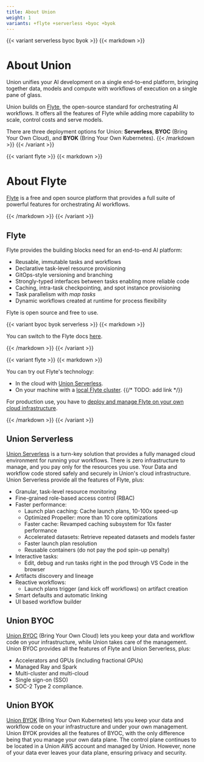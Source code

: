 ```yaml
---
title: About Union
weight: 1
variants: +flyte +serverless +byoc +byok
---
```


{{< variant serverless byoc byok >}}
{{< markdown >}}

# About Union

Union unifies your AI development on a single end-to-end platform, bringing together data, models and compute with workflows of execution on a single pane of glass.

Union builds on [Flyte](http://flyte.org), the open-source standard for orchestrating AI workflows.
It offers all the features of Flyte while adding more capability to scale, control costs and serve models.

There are three deployment options for Union: **Serverless**, **BYOC** (Bring Your Own Cloud), and **BYOK** (Bring Your Own Kubernetes).
{{< /markdown >}}
{{< /variant >}}

{{< variant flyte >}}
{{< markdown >}}

# About Flyte

[Flyte](http://docs.union.ai/flyte) is a free and open source platform that provides a full suite of powerful features for orchestrating AI workflows.

{{< /markdown >}}
{{< /variant >}}

## Flyte

Flyte provides the building blocks need for an end-to-end AI platform:

* Reusable, immutable tasks and workflows
* Declarative task-level resource provisioning
* GitOps-style versioning and branching
* Strongly-typed interfaces between tasks enabling more reliable code
* Caching, intra-task checkpointing, and spot instance provisioning
* Task parallelism with *map tasks*
* Dynamic workflows created at runtime for process flexibility

Flyte is open source and free to use.

{{< variant byoc byok serverless >}}
{{< markdown >}}

You can switch to the Flyte docs [here](/flyte).

{{< /markdown >}}
{{< /variant >}}

{{< variant flyte >}}
{{< markdown >}}

You can try out Flyte's technology:

* In the cloud with [Union Serverless](https://signup.union.ai).
* On your machine with a [local Flyte cluster]().
{{/* TODO: add link */}}

For production use, you have to [deploy and manage Flyte on your own cloud infrastructure](../deployment/index.md).

{{< /markdown >}}
{{< /variant >}}

## Union Serverless

[Union Serverless](https://docs.union.ai/serverless) is a turn-key solution that provides a fully managed cloud environment for running your workflows.
There is zero infrastructure to manage, and you pay only for the resources you use.
Your Data and workflow code stored safely and securely in Union's cloud infrastructure.
Union Serverless provide all the features of Flyte, plus:

* Granular, task-level resource monitoring
* Fine-grained role-based access control (RBAC)
* Faster performance:
    * Launch plan caching: Cache launch plans, 10-100x speed-up
    * Optimized Propeller: more than 10 core optimizations
    * Faster cache: Revamped caching subsystem for 10x faster performance
    * Accelerated datasets: Retrieve repeated datasets and models faster
    * Faster launch plan resolution
    * Reusable containers (do not pay the pod spin-up penalty)
* Interactive tasks:
    * Edit, debug and run tasks right in the pod through VS Code in the browser
* Artifacts discovery and lineage
* Reactive workflows:
    * Launch plans trigger (and kick off workflows) on artifact creation
* Smart defaults and automatic linking
* UI based workflow builder


## Union BYOC

[Union BYOC](https://docs.union.ai/byoc) (Bring Your Own Cloud) lets you keep your data and workflow code on your infrastructure, while Union takes care of the management.
Union BYOC provides all the features of Flyte and Union Serverless, plus:

* Accelerators and GPUs (including fractional GPUs)
* Managed Ray and Spark
* Multi-cluster and multi-cloud
* Single sign-on (SSO)
* SOC-2 Type 2 compliance.


## Union BYOK

[Union BYOK](https://docs.union.ai/byok) (Bring Your Own Kubernetes) lets you keep your data and workflow code on your infrastructure and under your own management.
Union BYOK provides all the features of BYOC, with the only difference being that you manage your own data plane.
The control plane continues to be located in a Union AWS account and managed by Union.
However, none of your data ever leaves your data plane, ensuring privacy and security.
